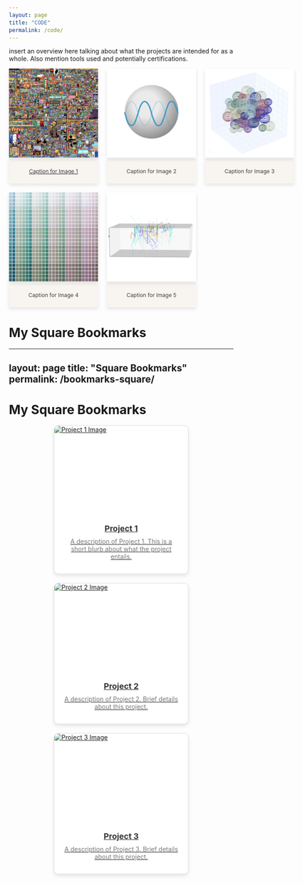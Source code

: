 ```yaml
---
layout: page
title: "CODE"
permalink: /code/
---
```

<style>
  .wrapper, .container, .page-content {
    max-width: 1000px !important; /* Set the new max width */
    width: 100% !important; /* Ensure it stretches */
    margin: 0 auto; /* Center the content */
    padding: 20px;
  }
</style>

insert an overview here talking about what the projects are intended for as a whole. Also mention tools used and potentially certifications. 

<style>
  .image-grid {
    display: grid;
    grid-template-columns: repeat(3, 1fr);
    gap: 20px;
    justify-items: center;
    margin-bottom: 40px;
  }

  .image-grid-item {
    position: relative;
    text-align: center;
    width: 100%;
  }

  .image-grid img {
    width: 200px; /* Set the width of all images */
    height: auto; 
    border-radius: 0px;
    box-shadow: 0 4px 8px rgba(0, 0, 0, 0.1);
  }

  .caption {
    margin-top: 0;
    margin-left: auto;
    margin-right: auto;
    text-align: center;
    background-color: rgb(248, 245, 240);
    box-sizing: border-box;
    padding: 20px;
    border-radius: 0px;
    font-size: 12px;
    color: rgb(60, 60, 60);
    width: 200px;
    box-shadow: 0 4px 8px rgba(0, 0, 0, 0.1);
  }
</style>

<div class="image-grid">
  <div class="image-grid-item">
    <a href="/project1/">
    <img src="/images/code/rplacem.jpeg" alt="Image 1">
    <div class="caption">Caption for Image 1</div>
    </a>
  </div>
  <div class="image-grid-item">
    <img src="/images/code/pymie.jpeg" alt="Image 2">
    <div class="caption">Caption for Image 2</div>
  </div>
  <div class="image-grid-item">
    <img src="/images/code/mstm.jpeg" alt="Image 3">
    <div class="caption">Caption for Image 3</div>
  </div>
  <div class="image-grid-item">
    <img src="/images/code/colorpy.jpeg" alt="Image 4">
    <div class="caption">Caption for Image 4</div>
  </div>
    <div class="image-grid-item">
    <img src="/images/code/structural-color.jpeg" alt="Image 5">
    <div class="caption">Caption for Image 5</div>
  </div>
</div>

# My Square Bookmarks
---
layout: page
title: "Square Bookmarks"
permalink: /bookmarks-square/
---

# My Square Bookmarks

<div class="square-bookmark-grid">
  
  <a href="/project-1/" class="square-bookmark-link">
    <div class="square-bookmark-card">
      <img src="image-placeholder.jpg" alt="Project 1 Image" class="square-bookmark-image">
      <div class="square-bookmark-content">
        <div class="square-bookmark-title">Project 1</div>
        <div class="square-bookmark-description">
          A description of Project 1. This is a short blurb about what the project entails.
        </div>
      </div>
    </div>
  </a>

  <a href="/project-2/" class="square-bookmark-link">
    <div class="square-bookmark-card">
      <img src="another-image.jpg" alt="Project 2 Image" class="square-bookmark-image">
      <div class="square-bookmark-content">
        <div class="square-bookmark-title">Project 2</div>
        <div class="square-bookmark-description">
          A description of Project 2. Brief details about this project.
        </div>
      </div>
    </div>
  </a>

  <a href="/project-3/" class="square-bookmark-link">
    <div class="square-bookmark-card">
      <img src="third-image.jpg" alt="Project 3 Image" class="square-bookmark-image">
      <div class="square-bookmark-content">
        <div class="square-bookmark-title">Project 3</div>
        <div class="square-bookmark-description">
          A description of Project 3. Brief details about this project.
        </div>
      </div>
    </div>
  </a>

</div>

<style>
  .square-bookmark-grid {
    display: grid;
    grid-template-columns: repeat(auto-fill, minmax(250px, 1fr));
    gap: 20px;
    justify-items: center;
  }

  .square-bookmark-card {
    display: flex;
    flex-direction: column;
    border: 1px solid #e0e0e0;
    border-radius: 10px;
    max-width: 300px; /* Max width for a square design */
    box-shadow: 0 4px 8px rgba(0, 0, 0, 0.1);
    background-color: #fff;
    overflow: hidden; /* Ensures the image and content stay inside the card */
  }

  .square-bookmark-image {
    width: 100%; /* Image takes full width */
    height: 200px;
    object-fit: cover; /* Keeps the image in proportion */
  }

  .square-bookmark-content {
    padding: 20px;
    text-align: center; /* Center the text content */
  }

  .square-bookmark-title {
    font-size: 18px;
    font-weight: bold;
    margin-bottom: 10px;
    color: #333;
  }

  .square-bookmark-description {
    font-size: 14px;
    color: #777;
    margin-bottom: 10px;
  }

  .square-bookmark-card:hover {
    transform: translateY(-5px);
    box-shadow: 0 6px 12px rgba(0, 0, 0, 0.2);
    transition: transform 0.2s, box-shadow 0.2s;
  }
</style>
